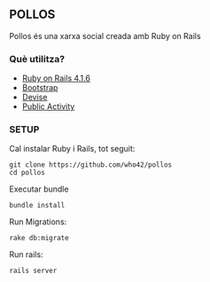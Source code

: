 ## POLLOS

Pollos és una xarxa social creada amb Ruby on Rails

### Què utilitza?

* [Ruby on Rails 4.1.6](https://github.com/rails/rails) 
* [Bootstrap](https://github.com/twbs/bootstrap-sass)
* [Devise](https://github.com/plataformatec/devise)
* [Public Activity](https://github.com/chaps-io/public_activity)


### SETUP

Cal instalar Ruby i Rails, tot seguit:
  
```
git clone https://github.com/who42/pollos
cd pollos
```
Executar bundle

```
bundle install
```

Run Migrations:

```
rake db:migrate
```

Run rails:

```
rails server
```


